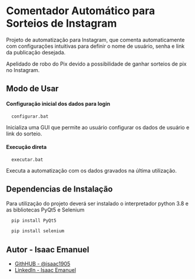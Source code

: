 
# Comentador Automático para Sorteios de Instagram

Projeto de automatização para Instagram, que comenta automaticamente
com configurações intuitivas para definir o nome de usuário, senha e
link da publicação desejada.

Apelidado de robo do Pix devido a possibilidade de ganhar sorteios de
pix no Instagram.

## Modo de Usar

#### Configuração inicial dos dados para login

```
  configurar.bat
```
Inicializa uma GUI que permite ao usuário configurar os dados de
usuário e link do sorteio.


#### Execução direta
```
  executar.bat
```
Executa a automatização com os dados gravados na última utilização.

## Dependencias de Instalação

Para utilização do projeto deverá ser instalado o interpretador python 3.8
e as bibliotecas PyQt5 e Selenium

```bash
  pip install PyQt5

  pip install selenium
```
    
## Autor - Isaac Emanuel

- [GithHUB - @isaac1905](https://github.com/isaac1905)
- [LinkedIn - Isaac Emanuel](https://www.linkedin.com/in/isaac-emanuel-2b470a22b/)


